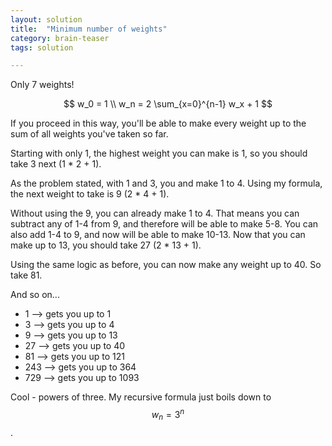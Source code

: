 ```yaml
---
layout: solution
title:  "Minimum number of weights"
category: brain-teaser
tags: solution

---
```


Only 7 weights!

$$
w_0 = 1 \\
w_n = 2 \sum_{x=0}^{n-1} w_x + 1
$$

If you proceed in this way, you'll be able to make every weight up to the sum of all weights you've taken so far.

Starting with only 1, the highest weight you can make is 1, so you should take 3 next (1 * 2 + 1).

As the problem stated, with 1 and 3, you and make 1 to 4.  Using my formula, the next weight to take is 9 (2 * 4 + 1).

Without using the 9, you can already make 1 to 4.  That means you can subtract any of 1-4 from 9, and therefore will be able to make 5-8.  You can also add 1-4 to 9, and now will be able to make 10-13.  Now that you can make up to 13, you should take 27 (2 * 13 + 1).

Using the same logic as before, you can now make any weight up to 40.  So take 81.

And so on...

- 1 --> gets you up to 1
- 3 --> gets you up to 4
- 9 --> gets you up to 13
- 27 --> gets you up to 40
- 81 --> gets you up to 121
- 243 --> gets you up to 364
- 729 --> gets you up to 1093

Cool - powers of three.  My recursive formula just boils down to $$w_n = 3^n$$.


